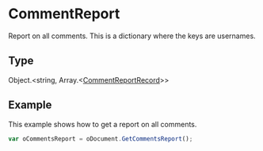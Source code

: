 # CommentReport

Report on all comments.
This is a dictionary where the keys are usernames.

## Type

Object.<string, Array.\<[CommentReportRecord](../../Enumeration/CommentReportRecord.md)>>



## Example

This example shows how to get a report on all comments.

```javascript
var oCommentsReport = oDocument.GetCommentsReport();
```
